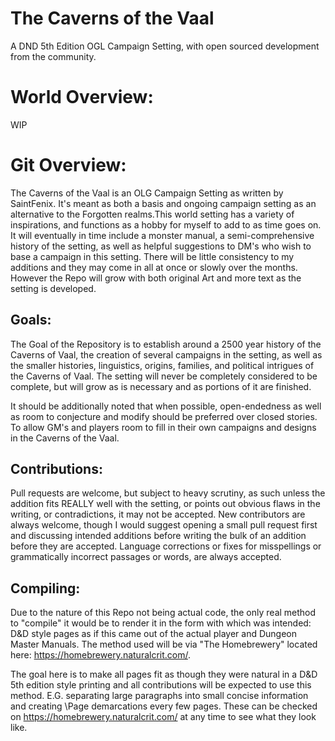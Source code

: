 # The Caverns of the Vaal
A DND 5th Edition OGL Campaign Setting, with open sourced development from the community.

# World Overview:

WIP

# Git Overview:

The Caverns of the Vaal is an OLG Campaign Setting as written by SaintFenix. It's meant as both a basis and ongoing campaign setting as an alternative to the Forgotten realms.This world setting has a variety of inspirations, and functions as a hobby for myself to add to as time goes on. It will eventually in time include a monster manual, a semi-comprehensive history of the setting, as well as helpful suggestions to DM's who wish to base a campaign in this setting. There will be little consistency to my additions and they may come in all at once or slowly over the months. However the Repo will grow with both original Art and more text as the setting is developed.

## Goals:

The Goal of the Repository is to establish around a 2500 year history of the Caverns of Vaal, the creation of several campaigns in the setting, as well as the smaller histories, linguistics, origins, families, and political intrigues of the Caverns of Vaal. The setting will never be completely considered to be complete, but will grow as is necessary and as portions of it are finished.

It should be additionally noted that when possible, open-endedness as well as room to conjecture and modify should be preferred over closed stories. To allow GM's and players room to fill in their own campaigns and designs in the Caverns of the Vaal.


## Contributions:

 Pull requests are welcome, but subject to heavy scrutiny, as such unless the addition fits REALLY well with the setting, or points out obvious flaws in the writing, or contradictions, it may not be accepted. New contributors are always welcome, though I would suggest opening a small pull request first and discussing intended additions before writing the bulk of an addition before they are accepted. Language corrections or fixes for misspellings or grammatically incorrect passages or words, are always accepted.

## Compiling:

Due to the nature of this Repo not being actual code, the only real method to "compile" it would be to render it in the form with which was intended: D&D style pages as if this came out of the actual player and Dungeon Master Manuals. The method used will be via "The Homebrewery" located here: https://homebrewery.naturalcrit.com/.

The goal here is to make all pages fit as though they were natural in a D&D 5th edition style printing and all contributions will be expected to use this method. E.G. separating large paragraphs into small concise information and creating \Page demarcations every few pages. These can be checked on https://homebrewery.naturalcrit.com/ at any time to see what they look like.
